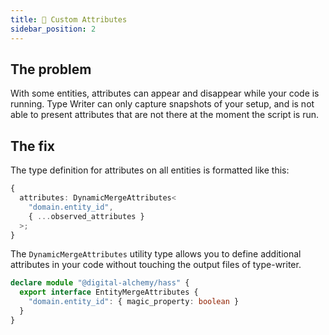 ```yaml
---
title: 📜 Custom Attributes
sidebar_position: 2
---
```


## The problem

With some entities, attributes can appear and disappear while your code is running.
Type Writer can only capture snapshots of your setup, and is not able to present attributes that are not there at the moment the script is run.

## The fix

The type definition for attributes on all entities is formatted like this:

```typescript
{
  attributes: DynamicMergeAttributes<
    "domain.entity_id",
    { ...observed_attributes }
  >;
}
```

The `DynamicMergeAttributes` utility type allows you to define additional attributes in your code without touching the output files of type-writer.

```typescript
declare module "@digital-alchemy/hass" {
  export interface EntityMergeAttributes {
    "domain.entity_id": { magic_property: boolean }
  }
}
```
